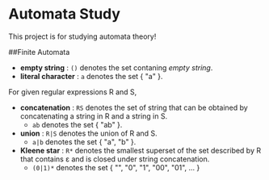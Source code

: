 Automata Study
===
This project is for studying automata theory!

##Finite Automata
- **empty string** : `()` denotes the set contaning *empty string*.
- **literal character** : `a` denotes the set { "a" }.

For given regular expressions R and S,

- **concatenation** : `RS` denotes the set of string that can be obtained by concatenating a string in R and a string in S.
	- `ab` denotes the set { "ab" }.
- **union** : `R|S` denotes the union of R and S.
	- `a|b` denotes the set { "a", "b" }.
- **Kleene star** : `R*` denotes the smallest superset of the set described by R that contains ε and is closed under string concatenation.
	- `(0|1)*` denotes the set { "", "0", "1", "00", "01", ... }